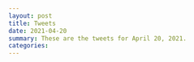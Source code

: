 ```yaml
---
layout: post
title: Tweets
date: 2021-04-20
summary: These are the tweets for April 20, 2021.
categories:
---
```


